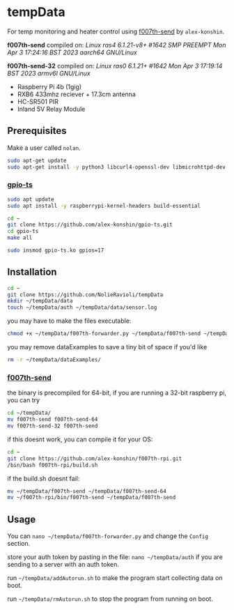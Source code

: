 # tempData
For temp monitoring and heater control using [f007th-send](https://github.com/alex-konshin/f007th-rpi) by `alex-konshin`. 

**f007th-send** compiled on: *Linux ras4 6.1.21-v8+ #1642 SMP PREEMPT Mon Apr  3 17:24:16 BST 2023 aarch64 GNU/Linux*

**f007th-send-32** compiled on: *Linux ras0 6.1.21+ #1642 Mon Apr  3 17:19:14 BST 2023 armv6l GNU/Linux*

 - Raspberry Pi 4b (1gig)
 - RXB6 433mhz reciever + 17.3cm antenna
 - HC-SR501 PIR
 - Inland 5V Relay Module

## Prerequisites

Make a user called `nolan`.

```sh
sudo apt-get update
sudo apt-get install -y python3 libcurl4-openssl-dev libmicrohttpd-dev
```

### [gpio-ts](https://github.com/alex-konshin/gpio-ts)
```sh
sudo apt update
sudo apt install -y raspberrypi-kernel-headers build-essential
```

```sh
cd ~
git clone https://github.com/alex-konshin/gpio-ts.git
cd gpio-ts
make all
```

```sh
sudo insmod gpio-ts.ko gpios=17
```

## Installation

```sh
cd ~
git clone https://github.com/NolieRavioli/tempData
mkdir ~/tempData/data
touch ~/tempData/auth ~/tempData/data/sensor.log
```

you may have to make the files executable:
```sh
chmod +x ~/tempData/f007th-forwarder.py ~/tempData/f007th-send ~/tempData/rmAutorun.sh ~/tempData/addAutorun.sh
```

you may remove dataExamples to save a tiny bit of space if you'd like
```sh
rm -r ~/tempData/dataExamples/
```

### [f007th-send](https://github.com/alex-konshin/f007th-rpi)

the binary is precompiled for 64-bit, if you are running a 32-bit raspberry pi, you can try
```sh
cd ~/tempData/
mv f007th-send f007th-send-64
mv f007th-send-32 f007th-send
```

if this doesnt work, you can compile it for your OS:

```sh
cd ~
git clone https://github.com/alex-konshin/f007th-rpi.git
/bin/bash f007th-rpi/build.sh
```
if the build.sh doesnt fail:
```sh
mv ~/tempData/f007th-send ~/tempData/f007th-send-64
mv ~/f007th-rpi/bin/f007th-send ~/tempData/f007th-send
```

## Usage
You can `nano ~/tempData/f007th-forwarder.py` and change the `Config` section.

store your auth token by pasting in the file: `nano ~/tempData/auth` if you are sending to a server with an auth token.

run `~/tempData/addAutorun.sh` to make the program start collecting data on boot.

run `~/tempData/rmAutorun.sh` to stop the program from running on boot.
